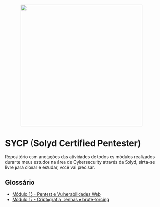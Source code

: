 <p align="center">
  <a href="https://ant.design">
    <img width="400" src="/header.avif">
  </a>
</p>

# SYCP (Solyd Certified Pentester)
Repositório com anotações das atividades de todos os módulos realizados durante meus estudos na área de Cybersecurity através da Solyd, sinta-se livre para clonar e estudar, você vai precisar.

## Glossário
- [Módulo 15 - Pentest e Vulnerabilidades Web](Pentest%20do%20Zero%20ao%20Profissional%20-%20SYCP/Módulo%2015%20-%20Pentest%20e%20Vulnerabilidades%20Web//WebVulnerabilities.md)
- [Módulo 17 - Criptografia, senhas e brute-forcing](Pentest%20do%20Zero%20ao%20Profissional%20-%20SYCP/Modulo%2017%20-%20password%20brute%20forcing/Bruteforcing.md)
